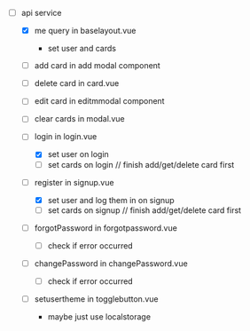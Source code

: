 * [ ] api service

  - [x] me query in baselayout.vue
    - set user and cards 

  - [ ] add card in add modal component

  - [ ] delete card in card.vue
  
  - [ ] edit card in editmmodal component
  - [ ] clear cards in modal.vue

  - [ ] login in login.vue
    * [x] set user on login
    * [ ] set cards on login // finish add/get/delete card first

  - [ ] register in signup.vue
    * [x] set user and log them in on signup
    * [ ] set cards on signup // finish add/get/delete card first

  - [ ] forgotPassword in forgotpassword.vue
    * [ ] check if error occurred

  - [ ] changePassword in changePassword.vue
    * [ ] check if error occurred

  - [ ] setusertheme in togglebutton.vue
    * maybe just use localstorage